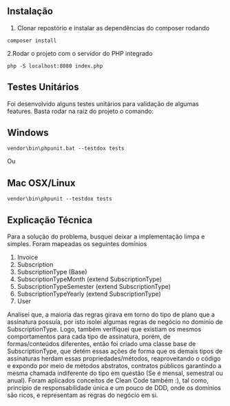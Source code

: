 ## Instalação

1. Clonar repostório e instalar as dependências do composer rodando 
````
composer install
````

2.Rodar o projeto com o servidor do PHP integrado 
````
php -S localhost:8080 index.php
````

## Testes Unitários
Foi desenvolvido alguns testes unitários para validação de algumas features.
Basta rodar na raiz do projeto o comando:

## Windows
````
vendor\bin\phpunit.bat --testdox tests
````

Ou

## Mac OSX/Linux
````
vendor\bin\phpunit --testdox tests
````


## Explicação Técnica
Para a solução do problema, busquei deixar
a implementação limpa e simples. Foram mapeadas os seguintes domínios

1. Invoice
2. Subscription
3. SubscriptionType (Base)
4. SubscriptionTypeMonth (extend SubscriptionType)
5. SubscriptionTypeSemester (extend SubscriptionType)
6. SubscriptionTypeYearly (extend SubscriptionType)
7. User

Analisei que, a maioria das regras girava em torno do tipo de plano
que a assinatura possuía, por isto isolei algumas regras de negócio no domínio de SubscriptionType.
Logo, também verifiquei que existiam os mesmos comportamentos para cada tipo de assinatura, porém,
de formas/conteúdos diferentes, então foi criado uma classe base de SubscriptionType, que detém essas ações
de forma que os demais tipos de assinaturas herdam essas propriedades/métodos, reaproveitando o código 
e expondo por meio de métodos abstratos, contratos públicos garantindo a mesma chamada indiferente do tipo em questão (Se é mensal, semestral ou anual).
Foram aplicados conceitos de Clean Code também :), tal como,
princípio de responsabilidade única e um pouco de DDD, onde os domínios são ricos,
e representam as regras do negócio em si. 

